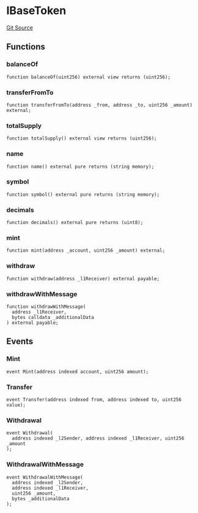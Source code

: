 # IBaseToken
[Git Source](https://github.com/matter-labs/zksync-contracts/blob/a1506a91fd7e3b73aa6fe10caf12e32f39e26211/contracts/system-contracts/interfaces/IBaseToken.sol)


## Functions
### balanceOf


```solidity
function balanceOf(uint256) external view returns (uint256);
```

### transferFromTo


```solidity
function transferFromTo(address _from, address _to, uint256 _amount) external;
```

### totalSupply


```solidity
function totalSupply() external view returns (uint256);
```

### name


```solidity
function name() external pure returns (string memory);
```

### symbol


```solidity
function symbol() external pure returns (string memory);
```

### decimals


```solidity
function decimals() external pure returns (uint8);
```

### mint


```solidity
function mint(address _account, uint256 _amount) external;
```

### withdraw


```solidity
function withdraw(address _l1Receiver) external payable;
```

### withdrawWithMessage


```solidity
function withdrawWithMessage(
  address _l1Receiver,
  bytes calldata _additionalData
) external payable;
```

## Events
### Mint

```solidity
event Mint(address indexed account, uint256 amount);
```

### Transfer

```solidity
event Transfer(address indexed from, address indexed to, uint256 value);
```

### Withdrawal

```solidity
event Withdrawal(
  address indexed _l2Sender, address indexed _l1Receiver, uint256 _amount
);
```

### WithdrawalWithMessage

```solidity
event WithdrawalWithMessage(
  address indexed _l2Sender,
  address indexed _l1Receiver,
  uint256 _amount,
  bytes _additionalData
);
```

